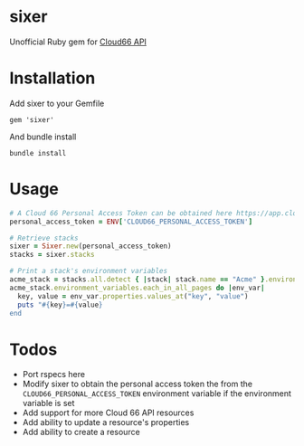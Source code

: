 # sixer

Unofficial Ruby gem for [Cloud66 API](https://developers.cloud66.com/#introduction)

# Installation

Add sixer to your Gemfile

```
gem 'sixer'
```

And bundle install

```
bundle install
```

# Usage

```ruby
# A Cloud 66 Personal Access Token can be obtained here https://app.cloud66.com/oauth/authorized_applications
personal_access_token = ENV['CLOUD66_PERSONAL_ACCESS_TOKEN']

# Retrieve stacks
sixer = Sixer.new(personal_access_token)
stacks = sixer.stacks

# Print a stack's environment variables
acme_stack = stacks.all.detect { |stack| stack.name == "Acme" }.environment_variable
acme_stack.environment_variables.each_in_all_pages do |env_var|
  key, value = env_var.properties.values_at("key", "value")
  puts "#{key}=#{value}
end
```

# Todos

- Port rspecs here
- Modify sixer to obtain the personal access token the from the `CLOUD66_PERSONAL_ACCESS_TOKEN` environment variable if the environment variable is set
- Add support for more Cloud 66 API resources
- Add ability to update a resource's properties
- Add ability to create a resource
